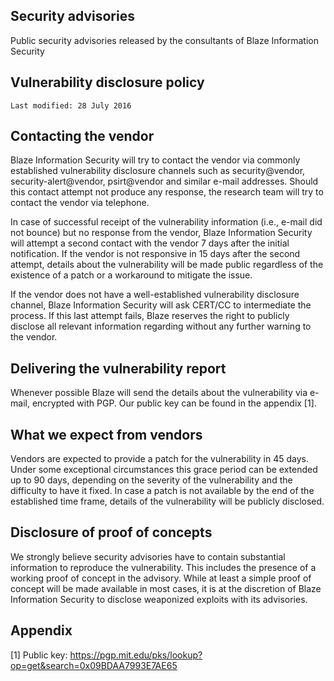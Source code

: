 ## Security advisories

Public security advisories released by the consultants of Blaze Information Security

## Vulnerability disclosure policy

```
Last modified: 28 July 2016
```

## Contacting the vendor

Blaze Information Security will try to contact the vendor via commonly established vulnerability disclosure channels such as security@vendor, security-alert@vendor, psirt@vendor and similar e-mail addresses. Should this contact attempt not produce any response, the research team will try to contact the vendor via telephone.

In case of successful receipt of the vulnerability information (i.e., e-mail did not bounce) but no response from the vendor, Blaze Information Security will attempt a second contact with the vendor 7 days after the initial notification.
If the vendor is not responsive in 15 days after the second attempt, details about the vulnerability will be made public regardless of the existence of a patch or a workaround to mitigate the issue.

If the vendor does not have a well-established vulnerability disclosure channel, Blaze Information Security will ask CERT/CC to intermediate the process. If this last attempt fails, Blaze reserves the right to publicly disclose all relevant information regarding without any further warning to the vendor.

## Delivering the vulnerability report

Whenever possible Blaze will send the details about the vulnerability via e-mail, encrypted with PGP. Our public key can be found in the appendix [1].

## What we expect from vendors

Vendors are expected to provide a patch for the vulnerability in 45 days.
Under some exceptional circumstances this grace period can be extended up
to 90 days, depending on the severity of the vulnerability and the difficulty to have it fixed.
In case a patch is not available by the end of the established time frame,
details of the vulnerability will be publicly disclosed.

## Disclosure of proof of concepts

We strongly believe security advisories have to contain substantial information to reproduce the vulnerability. This includes the presence of a working proof of concept in the advisory. While at least a simple proof of concept will be made available in most cases, it is at the discretion of Blaze Information Security to disclose weaponized exploits with its advisories.

## Appendix

[1] Public key: https://pgp.mit.edu/pks/lookup?op=get&search=0x09BDAA7993E7AE65
